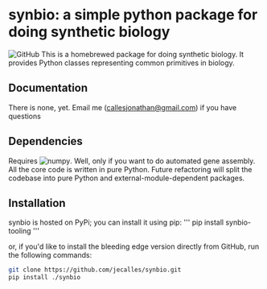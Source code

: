 # synbio: a simple python package for doing synthetic biology
![GitHub](https://img.shields.io/github/license/jecalles/synbio)
This is a homebrewed package for doing synthetic biology. It provides Python classes representing common primitives in biology.

## Documentation
There is none, yet. Email me (callesjonathan@gmail.com) if you have questions

## Dependencies
Requires ![numpy](https://numpy.org/doc/stable/). Well, only if you want to do automated gene assembly. All the core code is written in pure Python. Future refactoring will split the codebase into pure Python and external-module-dependent packages.

## Installation
synbio is hosted on PyPi; you can install it using pip:
'''
pip install synbio-tooling
'''

or, if you'd like to install the bleeding edge version directly from GitHub, run the following commands:

```bash
git clone https://github.com/jecalles/synbio.git
pip install ./synbio
```
